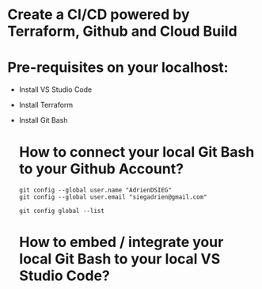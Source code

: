 # Create a CI/CD powered by Terraform, Github and Cloud Build

# Pre-requisites on your localhost: 
- Install VS Studio Code
- Install Terraform
- Install Git Bash

  # How to connect your local Git Bash to your Github Account?
  ```
  git config --global user.name "AdrienDSIEG"
  git config --global user.email "siegadrien@gmail.com"

  git config global --list
  ```

  # How to embed / integrate your local Git Bash to your local VS Studio Code?

  

  
  
